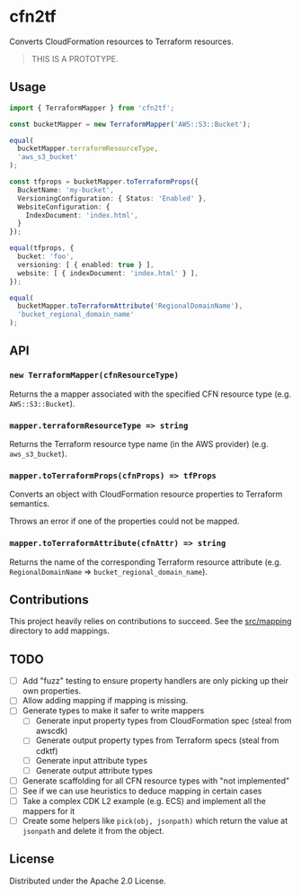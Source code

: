 # cfn2tf

Converts CloudFormation resources to Terraform resources.

> THIS IS A PROTOTYPE.

## Usage

```ts
import { TerraformMapper } from 'cfn2tf';

const bucketMapper = new TerraformMapper('AWS::S3::Bucket');

equal(
  bucketMapper.terraformResourceType, 
  'aws_s3_bucket'
);

const tfprops = bucketMapper.toTerraformProps({
  BucketName: 'my-bucket',
  VersioningConfiguration: { Status: 'Enabled' },
  WebsiteConfiguration: {
    IndexDocument: 'index.html',
  }
});

equal(tfprops, {
  bucket: 'foo',
  versioning: [ { enabled: true } ],
  website: [ { indexDocument: 'index.html' } ],
});

equal(
  bucketMapper.toTerraformAttribute('RegionalDomainName'), 
  'bucket_regional_domain_name'
);
```

## API

### `new TerraformMapper(cfnResourceType)`

Returns the a mapper associated with the specified CFN resource type (e.g. `AWS::S3::Bucket`).

### `mapper.terraformResourceType => string`

Returns the Terraform resource type name (in the AWS provider) (e.g. `aws_s3_bucket`).

### `mapper.toTerraformProps(cfnProps) => tfProps`

Converts an object with CloudFormation resource properties to Terraform semantics.

Throws an error if one of the properties could not be mapped.

### `mapper.toTerraformAttribute(cfnAttr) => string`

Returns the name of the corresponding Terraform resource attribute (e.g. `RegionalDomainName` => `bucket_regional_domain_name`).

## Contributions

This project heavily relies on contributions to succeed. See the
[src/mapping](./src/mapping) directory to add mappings.

## TODO

- [ ] Add "fuzz" testing to ensure property handlers are only picking up their own properties.
- [ ] Allow adding mapping if mapping is missing.
- [ ] Generate types to make it safer to write mappers
  - [ ] Generate input property types from CloudFormation spec (steal from awscdk)
  - [ ] Generate output property types from Terraform specs (steal from cdktf)
  - [ ] Generate input attribute types
  - [ ] Generate output attribute types
- [ ] Generate scaffolding for all CFN resource types with "not implemented"
- [ ] See if we can use heuristics to deduce mapping in certain cases
- [ ] Take a complex CDK L2 example (e.g. ECS) and implement all the mappers for it
- [ ] Create some helpers like `pick(obj, jsonpath)` which return the value at `jsonpath` and
      delete it from the object.

## License

Distributed under the Apache 2.0 License.
